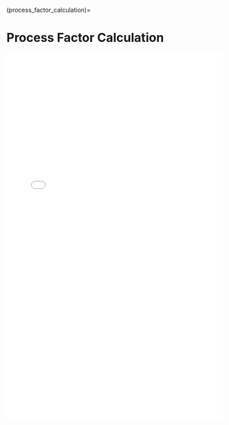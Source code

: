 (process_factor_calculation)=
# Process Factor Calculation 

<iframe style="width:100%;height:850px;" src="../../_static/interactivity/html/pi_process.html" frameBorder="0"></iframe>